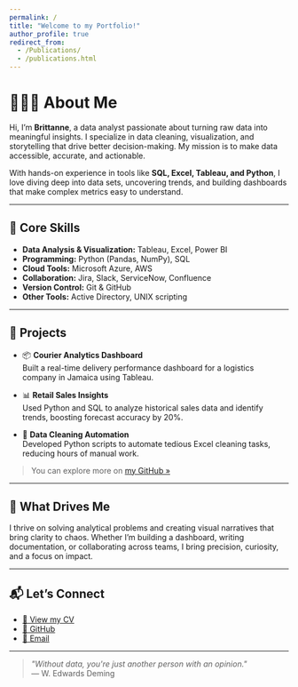 ```yaml
---
permalink: /
title: "Welcome to my Portfolio!"
author_profile: true
redirect_from: 
  - /Publications/
  - /publications.html
---
```


# 👩🏽‍💻 About Me

Hi, I’m **Brittanne**, a data analyst passionate about turning raw data into meaningful insights. I specialize in data cleaning, visualization, and storytelling that drive better decision-making. My mission is to make data accessible, accurate, and actionable.

With hands-on experience in tools like **SQL, Excel, Tableau, and Python**, I love diving deep into data sets, uncovering trends, and building dashboards that make complex metrics easy to understand.

---

## 💼 Core Skills

- **Data Analysis & Visualization:** Tableau, Excel, Power BI  
- **Programming:** Python (Pandas, NumPy), SQL  
- **Cloud Tools:** Microsoft Azure, AWS  
- **Collaboration:** Jira, Slack, ServiceNow, Confluence  
- **Version Control:** Git & GitHub  
- **Other Tools:** Active Directory, UNIX scripting  

---

## 📁 Projects

- 📦 **Courier Analytics Dashboard**  
  Built a real-time delivery performance dashboard for a logistics company in Jamaica using Tableau.

- 📊 **Retail Sales Insights**  
  Used Python and SQL to analyze historical sales data and identify trends, boosting forecast accuracy by 20%.

- 🧼 **Data Cleaning Automation**  
  Developed Python scripts to automate tedious Excel cleaning tasks, reducing hours of manual work.

> You can explore more on [my GitHub »](https://github.com/brittannep)

---

## 🎯 What Drives Me

I thrive on solving analytical problems and creating visual narratives that bring clarity to chaos. Whether I’m building a dashboard, writing documentation, or collaborating across teams, I bring precision, curiosity, and a focus on impact.

---

## 📬 Let’s Connect

- [📄 View my CV](/cv/)  
- [🐙 GitHub](https://github.com/brittannep)  
- [📧 Email](mailto:your@email.com)

---

> _"Without data, you're just another person with an opinion."_  
> — W. Edwards Deming